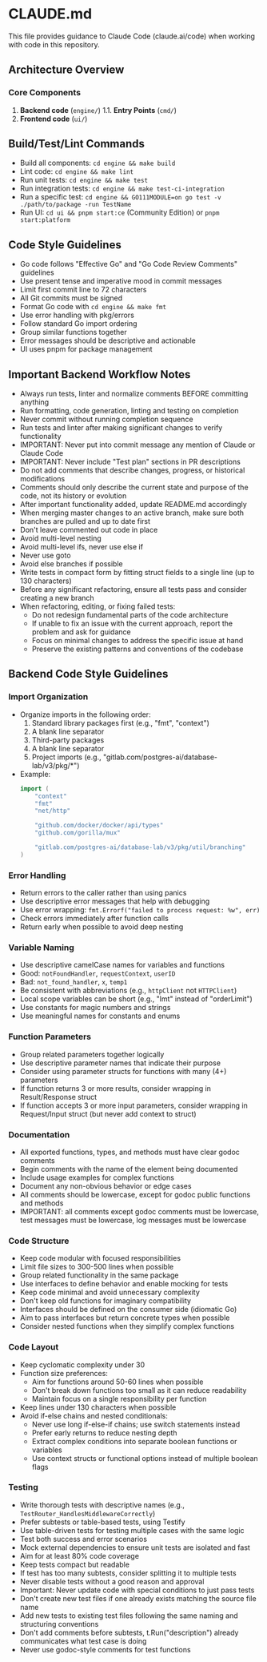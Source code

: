 # CLAUDE.md

This file provides guidance to Claude Code (claude.ai/code) when working with code in this repository.

## Architecture Overview
### Core Components
1. **Backend code** (`engine/`)
   1.1. **Entry Points** (`cmd/`)
2. **Frontend code** (`ui/`)

## Build/Test/Lint Commands
- Build all components: `cd engine && make build`
- Lint code: `cd engine && make lint`
- Run unit tests: `cd engine && make test`
- Run integration tests: `cd engine && make test-ci-integration`
- Run a specific test: `cd engine && GO111MODULE=on go test -v ./path/to/package -run TestName`
- Run UI: `cd ui && pnpm start:ce` (Community Edition) or `pnpm start:platform`

## Code Style Guidelines
- Go code follows "Effective Go" and "Go Code Review Comments" guidelines
- Use present tense and imperative mood in commit messages
- Limit first commit line to 72 characters
- All Git commits must be signed
- Format Go code with `cd engine && make fmt`
- Use error handling with pkg/errors
- Follow standard Go import ordering
- Group similar functions together
- Error messages should be descriptive and actionable
- UI uses pnpm for package management

## Important Backend Workflow Notes

- Always run tests, linter and normalize comments BEFORE committing anything
- Run formatting, code generation, linting and testing on completion
- Never commit without running completion sequence
- Run tests and linter after making significant changes to verify functionality
- IMPORTANT: Never put into commit message any mention of Claude or Claude Code
- IMPORTANT: Never include "Test plan" sections in PR descriptions
- Do not add comments that describe changes, progress, or historical modifications
- Comments should only describe the current state and purpose of the code, not its history or evolution
- After important functionality added, update README.md accordingly
- When merging master changes to an active branch, make sure both branches are pulled and up to date first
- Don't leave commented out code in place
- Avoid multi-level nesting
- Avoid multi-level ifs, never use else if
- Never use goto
- Avoid else branches if possible
- Write tests in compact form by fitting struct fields to a single line (up to 130 characters)
- Before any significant refactoring, ensure all tests pass and consider creating a new branch
- When refactoring, editing, or fixing failed tests:
    - Do not redesign fundamental parts of the code architecture
    - If unable to fix an issue with the current approach, report the problem and ask for guidance
    - Focus on minimal changes to address the specific issue at hand
    - Preserve the existing patterns and conventions of the codebase

## Backend Code Style Guidelines

### Import Organization
- Organize imports in the following order:
    1. Standard library packages first (e.g., "fmt", "context")
    2. A blank line separator
    3. Third-party packages
    4. A blank line separator
    5. Project imports (e.g., "gitlab.com/postgres-ai/database-lab/v3/pkg/*")
- Example:
  ```go
  import (
      "context"
      "fmt"
      "net/http"

      "github.com/docker/docker/api/types"
      "github.com/gorilla/mux"

      "gitlab.com/postgres-ai/database-lab/v3/pkg/util/branching"
  )
  ```

### Error Handling
- Return errors to the caller rather than using panics
- Use descriptive error messages that help with debugging
- Use error wrapping: `fmt.Errorf("failed to process request: %w", err)`
- Check errors immediately after function calls
- Return early when possible to avoid deep nesting

### Variable Naming
- Use descriptive camelCase names for variables and functions
- Good: `notFoundHandler`, `requestContext`, `userID`
- Bad: `not_found_handler`, `x`, `temp1`
- Be consistent with abbreviations (e.g., `httpClient` not `HTTPClient`)
- Local scope variables can be short (e.g., "lmt" instead of "orderLimit")
- Use constants for magic numbers and strings
- Use meaningful names for constants and enums

### Function Parameters
- Group related parameters together logically
- Use descriptive parameter names that indicate their purpose
- Consider using parameter structs for functions with many (4+) parameters
- If function returns 3 or more results, consider wrapping in Result/Response struct
- If function accepts 3 or more input parameters, consider wrapping in Request/Input struct (but never add context to struct)

### Documentation
- All exported functions, types, and methods must have clear godoc comments
- Begin comments with the name of the element being documented
- Include usage examples for complex functions
- Document any non-obvious behavior or edge cases
- All comments should be lowercase, except for godoc public functions and methods
- IMPORTANT: all comments except godoc comments must be lowercase, test messages must be lowercase, log messages must be lowercase

### Code Structure
- Keep code modular with focused responsibilities
- Limit file sizes to 300-500 lines when possible
- Group related functionality in the same package
- Use interfaces to define behavior and enable mocking for tests
- Keep code minimal and avoid unnecessary complexity
- Don't keep old functions for imaginary compatibility
- Interfaces should be defined on the consumer side (idiomatic Go)
- Aim to pass interfaces but return concrete types when possible
- Consider nested functions when they simplify complex functions

### Code Layout
- Keep cyclomatic complexity under 30
- Function size preferences:
    - Aim for functions around 50-60 lines when possible
    - Don't break down functions too small as it can reduce readability
    - Maintain focus on a single responsibility per function
- Keep lines under 130 characters when possible
- Avoid if-else chains and nested conditionals:
    - Never use long if-else-if chains; use switch statements instead
    - Prefer early returns to reduce nesting depth
    - Extract complex conditions into separate boolean functions or variables
    - Use context structs or functional options instead of multiple boolean flags

### Testing
- Write thorough tests with descriptive names (e.g., `TestRouter_HandlesMiddlewareCorrectly`)
- Prefer subtests or table-based tests, using Testify
- Use table-driven tests for testing multiple cases with the same logic
- Test both success and error scenarios
- Mock external dependencies to ensure unit tests are isolated and fast
- Aim for at least 80% code coverage
- Keep tests compact but readable
- If test has too many subtests, consider splitting it to multiple tests
- Never disable tests without a good reason and approval
- Important: Never update code with special conditions to just pass tests
- Don't create new test files if one already exists matching the source file name
- Add new tests to existing test files following the same naming and structuring conventions
- Don't add comments before subtests, t.Run("description") already communicates what test case is doing
- Never use godoc-style comments for test functions
